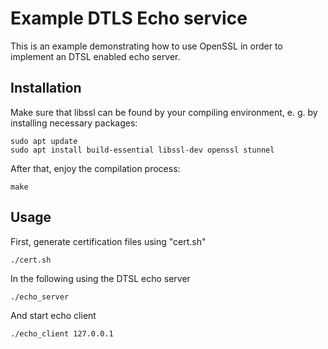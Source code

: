 # Example DTLS Echo service

This is an example demonstrating how to use OpenSSL in order to implement an DTSL enabled echo server.

## Installation

Make sure that libssl can be found by your compiling environment, e. g. by installing necessary packages:

```
sudo apt update
sudo apt install build-essential libssl-dev openssl stunnel
```

After that, enjoy the compilation process:

```
make
```

## Usage

First, generate certification files using "cert.sh"

```
./cert.sh
```

In the following using the DTSL echo server

```
./echo_server
```

And start echo client

```
./echo_client 127.0.0.1
```
